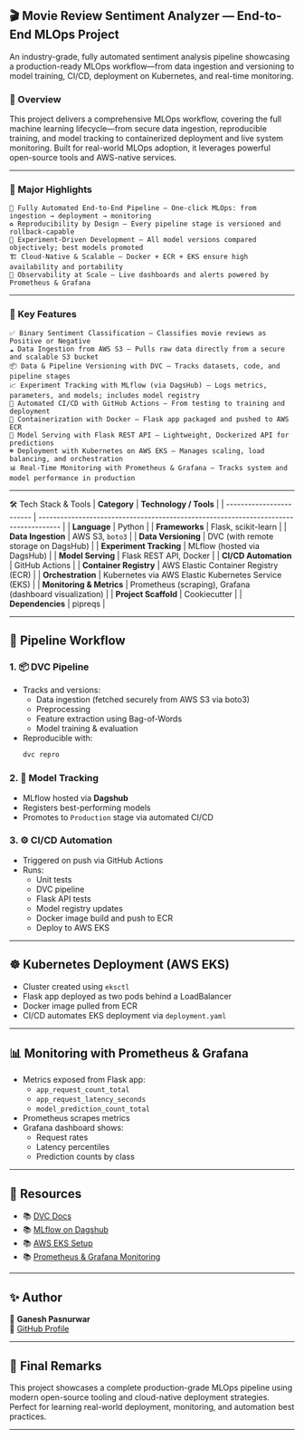 ## 🎬 Movie Review Sentiment Analyzer — End-to-End MLOps Project
An industry-grade, fully automated sentiment analysis pipeline showcasing a production-ready MLOps workflow—from data ingestion and versioning to model training, CI/CD, deployment on Kubernetes, and real-time monitoring.


### 🚀 Overview
This project delivers a comprehensive MLOps workflow, covering the full machine learning lifecycle—from secure data ingestion, reproducible training, and model tracking to containerized deployment and live system monitoring. Built for real-world MLOps adoption, it leverages powerful open-source tools and AWS-native services.

---

### 🚀 Major Highlights
    🔄 Fully Automated End-to-End Pipeline — One-click MLOps: from ingestion → deployment → monitoring
    ♻️ Reproducibility by Design — Every pipeline stage is versioned and rollback-capable
    🧠 Experiment-Driven Development — All model versions compared objectively; best models promoted
    🏗️ Cloud-Native & Scalable — Docker + ECR + EKS ensure high availability and portability
    📡 Observability at Scale — Live dashboards and alerts powered by Prometheus & Grafana

---

### 🧠 Key Features
    ✅ Binary Sentiment Classification — Classifies movie reviews as Positive or Negative
    ☁️ Data Ingestion from AWS S3 — Pulls raw data directly from a secure and scalable S3 bucket
    📦 Data & Pipeline Versioning with DVC — Tracks datasets, code, and pipeline stages
    📈 Experiment Tracking with MLflow (via DagsHub) — Logs metrics, parameters, and models; includes model registry
    🔁 Automated CI/CD with GitHub Actions — From testing to training and deployment
    🐳 Containerization with Docker — Flask app packaged and pushed to AWS ECR
    🧪 Model Serving with Flask REST API — Lightweight, Dockerized API for predictions
    ☸️ Deployment with Kubernetes on AWS EKS — Manages scaling, load balancing, and orchestration
    📊 Real-Time Monitoring with Prometheus & Grafana — Tracks system and model performance in production

---

🛠️ Tech Stack & Tools
| **Category**             | **Technology / Tools**                                                               |
| ------------------------ | ------------------------------------------------------------------------------------ |
| **Language**             | Python                                                                               |
| **Frameworks**           | Flask, scikit-learn                                                                  |
| **Data Ingestion**       | AWS S3, `boto3`                                                                      |
| **Data Versioning**      | DVC (with remote storage on DagsHub)                                                 |
| **Experiment Tracking**  | MLflow (hosted via DagsHub)                                                          |
| **Model Serving**        | Flask REST API, Docker                                                               |
| **CI/CD Automation**     | GitHub Actions                                                                       |
| **Container Registry**   | AWS Elastic Container Registry (ECR)                                                 |
| **Orchestration**        | Kubernetes via AWS Elastic Kubernetes Service (EKS)                                  |
| **Monitoring & Metrics** | Prometheus (scraping), Grafana (dashboard visualization)                             |
| **Project Scaffold**     | Cookiecutter                                                                         |
| **Dependencies**         | pipreqs                                                                              |


---

## 🔄 Pipeline Workflow

### 1. 📦 DVC Pipeline
- Tracks and versions:
  - Data ingestion (fetched securely from AWS S3 via boto3)
  - Preprocessing
  - Feature extraction using Bag-of-Words
  - Model training & evaluation
- Reproducible with:
  ```bash
  dvc repro
  ```

### 2. 🤖 Model Tracking
- MLflow hosted via **Dagshub**
- Registers best-performing models
- Promotes to `Production` stage via automated CI/CD

### 3. ⚙️ CI/CD Automation
- Triggered on push via GitHub Actions
- Runs:
  - Unit tests
  - DVC pipeline
  - Flask API tests
  - Model registry updates
  - Docker image build and push to ECR
  - Deploy to AWS EKS

---


## ☸️ Kubernetes Deployment (AWS EKS)

- Cluster created using `eksctl`
- Flask app deployed as two pods behind a LoadBalancer
- Docker image pulled from ECR
- CI/CD automates EKS deployment via `deployment.yaml`

---

## 📊 Monitoring with Prometheus & Grafana

- Metrics exposed from Flask app:
  - `app_request_count_total`
  - `app_request_latency_seconds`
  - `model_prediction_count_total`
- Prometheus scrapes metrics
- Grafana dashboard shows:
  - Request rates
  - Latency percentiles
  - Prediction counts by class


---

## 📘 Resources

- 📚 [DVC Docs](https://dvc.org/doc)
- 📚 [MLflow on Dagshub](https://dagshub.com)
- 📚 [AWS EKS Setup](https://docs.aws.amazon.com/eks/)
- 📚 [Prometheus & Grafana Monitoring](https://prometheus.io/docs/)

---

## ✨ Author

👤 **Ganesh Pasnurwar**  
🔗 [GitHub Profile](https://github.com/ganeshsp7)

---

## 🏁 Final Remarks

This project showcases a complete production-grade MLOps pipeline using modern open-source tooling and cloud-native deployment strategies. Perfect for learning real-world deployment, monitoring, and automation best practices.

---
